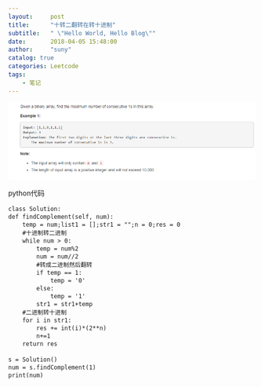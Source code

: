 ```yaml
---
layout:     post
title:      "十转二翻转在转十进制"
subtitle:   " \"Hello World, Hello Blog\""
date:       2018-04-05 15:48:00
author:     "suny"
catalog: true
categories: Leetcode
tags:
    - 笔记
---
```

<img src="/img/MaxConsecutiveOnes.jpg"/>

python代码
	
    class Solution:
    def findComplement(self, num):
        temp = num;list1 = [];str1 = "";n = 0;res = 0
        #十进制转二进制
		while num > 0:
            temp = num%2
            num = num//2
            #转成二进制然后翻转
			if temp == 1:
                temp = '0'
            else:
                temp = '1'
            str1 = str1+temp
        #二进制转十进制
		for i in str1:
            res += int(i)*(2**n)
            n+=1       
        return res
	            
	s = Solution()
	num = s.findComplement(1)
	print(num)

	
	


